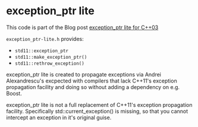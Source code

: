 exception_ptr lite
==================

This code is part of the Blog post [exception_ptr lite for C++03](http://martin-moene.blogspot.com/2013/06/exceptionptr-for-c03.html)

`exception_ptr-lite.h` provides:

* `std11::exception_ptr`
* `std11::make_exception_ptr()`
* `std11::rethrow_exception()`

exception_ptr lite is created to propagate exceptions via Andrei Alexandrescu's excpected<T> with compilers that lack C++11's exception propagation facility and doing so without adding a dependency on e.g. Boost.

exception_ptr lite is not a full replacement of C++11's exception propagation facility. Specifically std::current_exception() is missing, so that you cannot intercept an exception in it's original guise.
